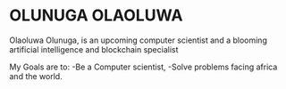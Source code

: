 # OLUNUGA OLAOLUWA
Olaoluwa Olunuga, is an upcoming computer scientist and a blooming artificial intelligence and blockchain specialist

My Goals are to:
   -Be a Computer scientist,
   -Solve problems facing africa and the world.